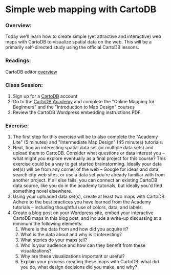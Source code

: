 # Simple web mapping with CartoDB

### Overview:

Today we'll learn how to create simple (yet attractive and interactive) web maps with CartoDB to visualize spatial data on the web.
This will be a primarily self-directed study using the official CartoDB lessons.

### Readings:

CartoDB editor [overview](https://cartodb.com/editor/)

### Class Session:

1. Sign up for a [CartoDB](https://cartodb.com/) account
2. Go to the [CartoDB Academy](http://academy.cartodb.com/) and complete the "Online Mapping for Beginners" and the "Introduction to Map Design" courses
3. Review the CartoDB Wordpress embedding instructions PDF.

### Exercise:

1. The first step for this exercise will be to also complete the "Academy Lite" (5 minutes) and "Intermediate Map Design" (45 minutes) tutorials.
2. Next, find an interesting spatial data set (or multiple data sets) and upload them to CartoDB. Consider what questions or data interest you – what might you explore eventually as a final project for this course? This exercise could be a way to get started brainstorming. Ideally your data set(s) will be from any corner of the web – Google for ideas and data, search city web sites, or use a data set you’re already familiar with from another project. If all else fails, you can connect an existing CartoDB data source, like you do in the academy tutorials, but ideally you'd find something novel elsewhere.
3. Using your uploaded data set(s), create at least two maps with CartoDB. Adhere to the best practices you have learned from the Academy tutorials – including thoughtful use of colors, data, and labels.
4. Create a blog post on your Wordpress site, embed your interactive CartoDB maps in this blog post, and include a write-up discussing at a minimum the following elements:
   1. Where is the data from and how did you acquire it?
   2. What is the data about and why is it interesting?
   3. What stories do your maps tell?
   4. Who is your audience and how can they benefit from these visualizations?
   5. Why are these visualizations important or useful?
   6. Explain your process creating these maps with CartoDB: what did you do, what design decisions did you make, and why?
